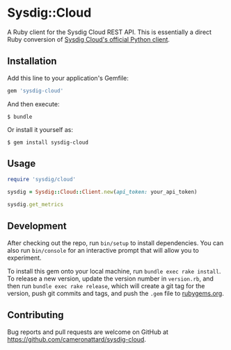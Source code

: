# Sysdig::Cloud

A Ruby client for the Sysdig Cloud REST API. This is essentially a direct Ruby conversion of [Sysdig Cloud's official Python client](https://github.com/draios/python-sdc-client).

## Installation

Add this line to your application's Gemfile:

```ruby
gem 'sysdig-cloud'
```

And then execute:

    $ bundle

Or install it yourself as:

    $ gem install sysdig-cloud

## Usage

```ruby
require 'sysdig/cloud'

sysdig = Sysdig::Cloud::Client.new(api_token: your_api_token)

sysdig.get_metrics
```

## Development

After checking out the repo, run `bin/setup` to install dependencies. You can also run `bin/console` for an interactive prompt that will allow you to experiment.

To install this gem onto your local machine, run `bundle exec rake install`. To release a new version, update the version number in `version.rb`, and then run `bundle exec rake release`, which will create a git tag for the version, push git commits and tags, and push the `.gem` file to [rubygems.org](https://rubygems.org).

## Contributing

Bug reports and pull requests are welcome on GitHub at https://github.com/cameronattard/sysdig-cloud.
